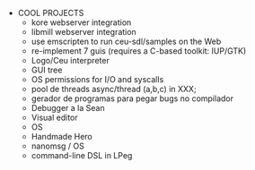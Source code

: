 - COOL PROJECTS
    - kore webserver integration
    - libmill webserver integration
    - use emscripten to run ceu-sdl/samples on the Web
    - re-implement 7 guis (requires a C-based toolkit: IUP/GTK)
    - Logo/Ceu interpreter
    - GUI tree
    - OS permissions for I/O and syscalls
    - pool de threads async/thread (a,b,c) in XXX;
    - gerador de programas para pegar bugs no compilador
    - Debugger a la Sean
    - Visual editor
    - OS
    - Handmade Hero
    - nanomsg / OS
    - command-line DSL in LPeg
